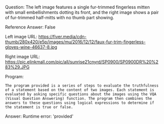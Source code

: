 Question: The left image features a single fur-trimmed fingerless mitten with small embellishments dotting its front, and the right image shows a pair of fur-trimmed half-mitts with no thumb part showing.

Reference Answer: False

Left image URL: https://fiver.media/cdn-thumb/280x420/e5p/images/mu/2016/12/12/faux-fur-trim-fingerless-gloves-wine-46637-8.jpg

Right image URL: https://pic.elinkmall.com/pic/all/sunrise21cnyrd/SP0900/SP0900DR%20%283%29.JPG

Program:

```
The program provided is a series of steps to evaluate the truthfulness of a statement based on the content of two images. Each statement is evaluated by asking specific questions about the images using the VQA (Visual Question Answering) function. The program then combines the answers to these questions using logical expressions to determine if the statement is true or false.
```
Answer: Runtime error: 'provided'

